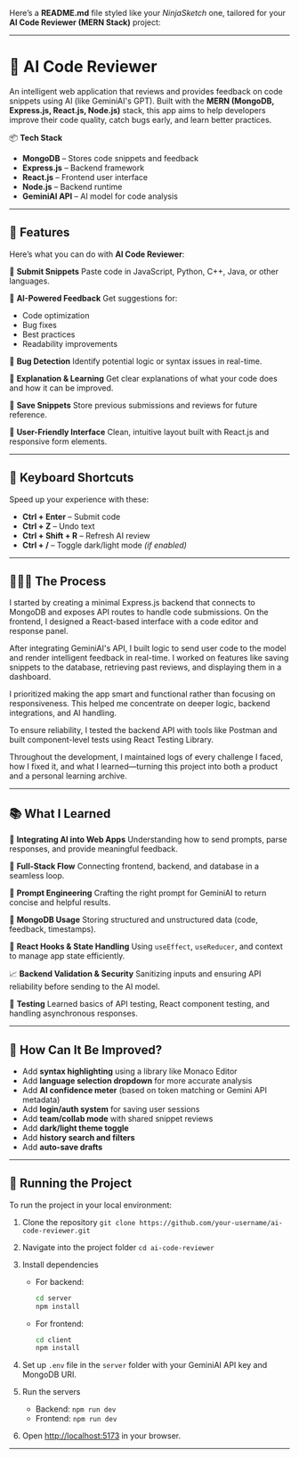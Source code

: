 Here’s a **README.md** file styled like your *NinjaSketch* one, tailored for your **AI Code Reviewer (MERN Stack)** project:

---

# 🧠 AI Code Reviewer

An intelligent web application that reviews and provides feedback on code snippets using AI (like GeminiAI's GPT). Built with the **MERN (MongoDB, Express.js, React.js, Node.js)** stack, this app aims to help developers improve their code quality, catch bugs early, and learn better practices.

📦 **Tech Stack**

* **MongoDB** – Stores code snippets and feedback
* **Express.js** – Backend framework
* **React.js** – Frontend user interface
* **Node.js** – Backend runtime
* **GeminiAI API** – AI model for code analysis

---

## 🦄 Features

Here’s what you can do with **AI Code Reviewer**:

🔹 **Submit Snippets**
Paste code in JavaScript, Python, C++, Java, or other languages.

🔹 **AI-Powered Feedback**
Get suggestions for:

* Code optimization
* Bug fixes
* Best practices
* Readability improvements

🔹 **Bug Detection**
Identify potential logic or syntax issues in real-time.

🔹 **Explanation & Learning**
Get clear explanations of what your code does and how it can be improved.

🔹 **Save Snippets**
Store previous submissions and reviews for future reference.

🔹 **User-Friendly Interface**
Clean, intuitive layout built with React.js and responsive form elements.

---

## 🎯 Keyboard Shortcuts

Speed up your experience with these:

* **Ctrl + Enter** – Submit code
* **Ctrl + Z** – Undo text
* **Ctrl + Shift + R** – Refresh AI review
* **Ctrl + /** – Toggle dark/light mode *(if enabled)*

---

## 👩🏽‍🍳 The Process

I started by creating a minimal Express.js backend that connects to MongoDB and exposes API routes to handle code submissions. On the frontend, I designed a React-based interface with a code editor and response panel.

After integrating GeminiAI's API, I built logic to send user code to the model and render intelligent feedback in real-time. I worked on features like saving snippets to the database, retrieving past reviews, and displaying them in a dashboard.

I prioritized making the app smart and functional rather than focusing on responsiveness. This helped me concentrate on deeper logic, backend integrations, and AI handling.

To ensure reliability, I tested the backend API with tools like Postman and built component-level tests using React Testing Library.

Throughout the development, I maintained logs of every challenge I faced, how I fixed it, and what I learned—turning this project into both a product and a personal learning archive.

---

## 📚 What I Learned

🧠 **Integrating AI into Web Apps**
Understanding how to send prompts, parse responses, and provide meaningful feedback.

🔌 **Full-Stack Flow**
Connecting frontend, backend, and database in a seamless loop.

📜 **Prompt Engineering**
Crafting the right prompt for GeminiAI to return concise and helpful results.

💾 **MongoDB Usage**
Storing structured and unstructured data (code, feedback, timestamps).

🎣 **React Hooks & State Handling**
Using `useEffect`, `useReducer`, and context to manage app state efficiently.

📈 **Backend Validation & Security**
Sanitizing inputs and ensuring API reliability before sending to the AI model.

🧪 **Testing**
Learned basics of API testing, React component testing, and handling asynchronous responses.

---

## 💭 How Can It Be Improved?

* Add **syntax highlighting** using a library like Monaco Editor
* Add **language selection dropdown** for more accurate analysis
* Add **AI confidence meter** (based on token matching or Gemini API metadata)
* Add **login/auth system** for saving user sessions
* Add **team/collab mode** with shared snippet reviews
* Add **dark/light theme toggle**
* Add **history search and filters**
* Add **auto-save drafts**

---

## 🚦 Running the Project

To run the project in your local environment:

1. Clone the repository
   `git clone https://github.com/your-username/ai-code-reviewer.git`

2. Navigate into the project folder
   `cd ai-code-reviewer`

3. Install dependencies

   * For backend:

     ```bash
     cd server  
     npm install
     ```

   * For frontend:

     ```bash
     cd client  
     npm install
     ```

4. Set up `.env` file in the `server` folder with your GeminiAI API key and MongoDB URI.

5. Run the servers

   * Backend: `npm run dev`
   * Frontend: `npm run dev`

6. Open [http://localhost:5173](http://localhost:5173) in your browser.

---

